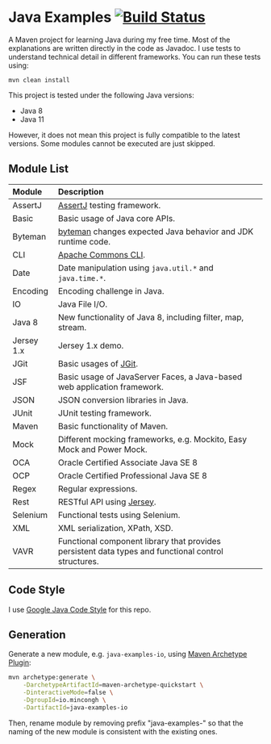 # Java Examples [![Build Status][travis-img]][travis]

A Maven project for learning Java during my free time. Most of the explanations are
written directly in the code as Javadoc. I use tests to understand technical detail
in different frameworks. You can run these tests using:

    mvn clean install

This project is tested under the following Java versions:

- Java 8
- Java 11

However, it does not mean this project is fully compatible to the latest versions.
Some modules cannot be executed are just skipped.

## Module List

Module | Description
:--- | :---
AssertJ | [AssertJ][assertj] testing framework.
Basic | Basic usage of Java core APIs.
Byteman | [byteman][bm] changes expected Java behavior and JDK runtime code.
CLI | [Apache Commons CLI][commons-cli].
Date | Date manipulation using `java.util.*` and `java.time.*`.
Encoding | Encoding challenge in Java.
IO | Java File I/O.
Java 8 | New functionality of Java 8, including filter, map, stream.
Jersey 1.x | Jersey 1.x demo.
JGit | Basic usages of [JGit][jgit].
JSF | Basic usage of JavaServer Faces, a Java-based web application framework.
JSON | JSON conversion libraries in Java.
JUnit | JUnit testing framework.
Maven | Basic functionality of Maven.
Mock | Different mocking frameworks, e.g. Mockito, Easy Mock and Power Mock.
OCA | Oracle Certified Associate Java SE 8
OCP | Oracle Certified Professional Java SE 8
Regex | Regular expressions.
Rest | RESTful API using [Jersey][jersey].
Selenium | Functional tests using Selenium.
XML | XML serialization, XPath, XSD.
VAVR | Functional component library that provides persistent data types and functional control structures.

## Code Style

I use [Google Java Code Style][style-java] for this repo.

## Generation

Generate a new module, e.g. `java-examples-io`, using [Maven Archetype
Plugin](https://maven.apache.org/archetype/maven-archetype-plugin/generate-mojo.html):

```sh
mvn archetype:generate \
    -DarchetypeArtifactId=maven-archetype-quickstart \
    -DinteractiveMode=false \
    -DgroupId=io.mincongh \
    -DartifactId=java-examples-io
```

Then, rename module by removing prefix "java-examples-" so that the naming of the new module is
consistent with the existing ones.

[assertj]: http://joel-costigliola.github.io/assertj/
[bm]: http://byteman.jboss.org
[commons-cli]: https://commons.apache.org/proper/commons-cli/
[jersey]: https://jersey.github.io
[jgit]: https://github.com/eclipse/jgit
[style-java]: https://google.github.io/styleguide/javaguide.html
[travis]: https://travis-ci.org/mincong-h/java-examples
[travis-img]: https://travis-ci.org/mincong-h/java-examples.svg?branch=master
